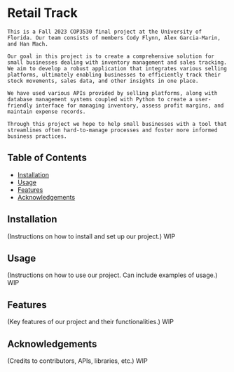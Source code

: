 # Retail Track

    This is a Fall 2023 COP3530 final project at the University of Florida. Our team consists of members Cody Flynn, Alex Garcia-Marin, and Han Mach.

    Our goal in this project is to create a comprehensive solution for small businesses dealing with inventory management and sales tracking. We aim to develop a robust application that integrates various selling platforms, ultimately enabling businesses to efficiently track their stock movements, sales data, and other insights in one place.

    We have used various APIs provided by selling platforms, along with database management systems coupled with Python to create a user-friendly interface for managing inventory, assess profit margins, and maintain expense records.

    Through this project we hope to help small businesses with a tool that streamlines often hard-to-manage processes and foster more informed business practices.

## Table of Contents

- [Installation](#installation)
- [Usage](#usage)
- [Features](#features)
- [Acknowledgements](#acknowledgements)

## Installation

(Instructions on how to install and set up our project.)
WIP

## Usage

(Instructions on how to use our project. Can include examples of usage.)
WIP

## Features

(Key features of our project and their functionalities.)
WIP

## Acknowledgements

(Credits to contributors, APIs, libraries, etc.)
WIP